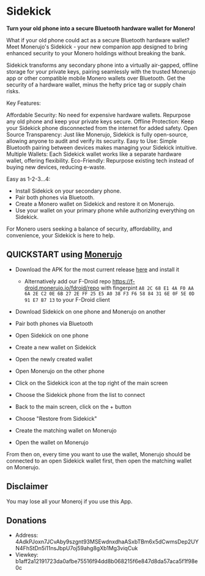 # Sidekick
__Turn your old phone into a secure Bluetooth hardware wallet for Monero!__

What if your old phone could act as a secure Bluetooth hardware wallet? Meet Monerujo's Sidekick - your new companion app designed to bring enhanced security to your Monero holdings without breaking the bank.

Sidekick transforms any secondary phone into a virtually air-gapped, offline storage for your private keys, pairing seamlessly with the trusted Monerujo app or other compatible mobile Monero wallets over Bluetooth. Get the security of a hardware wallet, minus the hefty price tag or supply chain risks.

Key Features:

Affordable Security: No need for expensive hardware wallets. Repurpose any old phone and keep your private keys secure.
Offline Protection: Keep your Sidekick phone disconnected from the internet for added safety.
Open Source Transparency: Just like Monerujo, Sidekick is fully open-source, allowing anyone to audit and verify its security.
Easy to Use: Simple Bluetooth pairing between devices makes managing your Sidekick intuitive.
Multiple Wallets: Each Sidekick wallet works like a separate hardware wallet, offering flexibility.
Eco-Friendly: Repurpose existing tech instead of buying new devices, reducing e-waste.

Easy as 1-2-3...4:
- Install Sidekick on your secondary phone.
- Pair both phones via Bluetooth.
- Create a Monero wallet on Sidekick and restore it on Monerujo.
- Use your wallet on your primary phone while authorizing everything on Sidekick.

For Monero users seeking a balance of security, affordability, and convenience, your Sidekick is here to help.

## QUICKSTART using [Monerujo](https://github.com/m2049r/xmrwallet)

- Download the APK for the most current release [here](https://github.com/m2049r/sidekick/releases) and install it
    - Alternatively add our F-Droid repo https://f-droid.monerujo.io/fdroid/repo with fingerpint ```A8 2C 68 E1 4A F0 AA 6A 2E C2 0E 6B 27 2E FF 25 E5 A0 38 F3 F6 58 84 31 6E 0F 5E 0D 91 E7 B7 13``` to your F-Droid client

- Download Sidekick on one phone and Monerujo on another
- Pair both phones via Bluetooth
- Open Sidekick on one phone
- Create a new wallet on Sidekick
- Open the newly created wallet
- Open Monerujo on the other phone
- Click on the Sidekick icon at the top right of the main screen
- Choose the Sidekick phone from the list to connect
- Back to the main screen, click on the + button
- Choose "Restore from Sidekick"
- Create the matching wallet on Monerujo
- Open the wallet on Monerujo

From then on, every time you want to use the wallet, Monerujo should be connected to an open Sidekick wallet first, then open the matching wallet on Monerujo.

## Disclaimer
You may lose all your Moneroj if you use this App.

## Donations
- Address: 4AdkPJoxn7JCvAby9szgnt93MSEwdnxdhaASxbTBm6x5dCwmsDep2UYN4FhStDn5i11nsJbpU7oj59ahg8gXb1Mg3viqCuk
- Viewkey: b1aff2a12191723da0afbe75516f94dd8b068215f6e847d8da57aca5f1f98e0c
